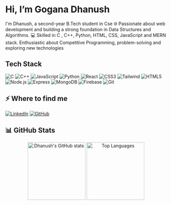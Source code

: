 # Hi, I’m Gogana Dhanush

I'm Dhanush, a second-year B.Tech student in Cse 🌐 Passionate about web development and building a strong foundation in Data Structures and Algorithms. 💻 Skilled in C , C++, Python, HTML, CSS, JavaScript and MERN stack.
Enthusiastic about Competitive Programming, problem-solving and exploring new technologies

## Tech Stack

![C](https://img.shields.io/badge/C-00599C?style=flat&logo=c&logoColor=white)
![C++](https://img.shields.io/badge/C++-00599C?style=flat&logo=cplusplus&logoColor=white)
![JavaScript](https://img.shields.io/badge/JavaScript-F7DF1E?style=flat&logo=javascript&logoColor=black)
![Python](https://img.shields.io/badge/Python-3776AB?style=flat&logo=python&logoColor=white)
![React](https://img.shields.io/badge/React-20232A?style=flat&logo=react&logoColor=61DAFB)
![CSS3](https://img.shields.io/badge/CSS3-1572B6?style=flat&logo=css3&logoColor=white)
![Tailwind](https://img.shields.io/badge/Tailwind_CSS-38B2AC?style=flat&logo=tailwind-css&logoColor=white)
![HTML5](https://img.shields.io/badge/HTML5-E34F26?style=flat&logo=html5&logoColor=white)
![Node.js](https://img.shields.io/badge/Node.js-339933?style=flat&logo=node.js&logoColor=white)
![Express](https://img.shields.io/badge/Express.js-000000?style=flat&logo=express&logoColor=white)
![MongoDB](https://img.shields.io/badge/MongoDB-4EA94B?style=flat&logo=mongodb&logoColor=white)
![Firebase](https://img.shields.io/badge/Firebase-FFCA28?style=flat&logo=firebase&logoColor=black)
![Git](https://img.shields.io/badge/Git-F05032?style=flat&logo=git&logoColor=white)

## ⚡️ Where to find me

[![LinkedIn](https://img.shields.io/badge/LinkedIn-Gogana%20Dhanush-blue?style=flat&logo=linkedin&logoColor=white)](https://www.linkedin.com/in/gogana-dhanush-83965b319)
[![GitHub](https://img.shields.io/badge/GitHub-goganadhanush-black?style=flat&logo=github&logoColor=white)](https://github.com/goganadhanush)

## 📊 GitHub Stats

<p align="center">
  <img src="https://github-readme-stats.vercel.app/api?username=goganadhanush&show_icons=true&theme=tokyonight" alt="Dhanush's GitHub stats" height="180"/>
  <img src="https://github-readme-stats.vercel.app/api/top-langs/?username=goganadhanush&layout=compact&theme=tokyonight" alt="Top Languages" height="180"/>
</p>
